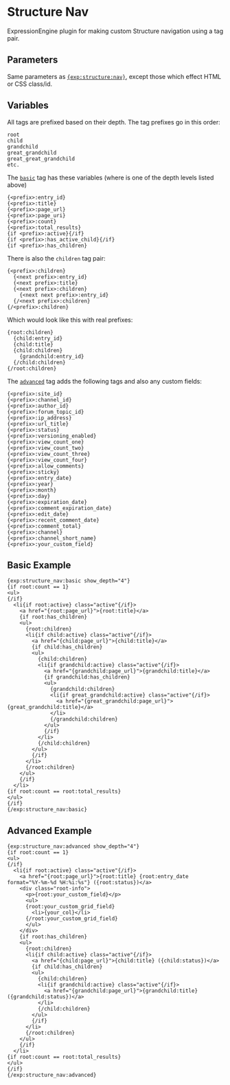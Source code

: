 # Structure Nav

ExpressionEngine plugin for making custom Structure navigation using a tag pair.

## Parameters

Same parameters as [`{exp:structure:nav}`](http://buildwithstructure.com/tags#tag_navigation), except those which effect HTML or CSS class/id.

## Variables

All tags are prefixed based on their depth. The tag prefixes go in this order:

```
root
child
grandchild
great_grandchild
great_great_grandchild
etc.
```

The [`basic`](#basic-example) tag has these variables (where <prefix> is one of the depth levels listed above)

```
{<prefix>:entry_id}
{<prefix>:title}
{<prefix>:page_url}
{<prefix>:page_uri}
{<prefix>:count}
{<prefix>:total_results}
{if <prefix>:active}{/if}
{if <prefix>:has_active_child}{/if}
{if <prefix>:has_children}
```

There is also the `children` tag pair:

```
{<prefix>:children}
  {<next prefix>:entry_id}
  {<next prefix>:title}
  {<next prefix>:children}
    {<next next prefix>:entry_id}
  {/<next prefix>:children}
{/<prefix>:children}
```

Which would look like this with real prefixes:

```
{root:children}
  {child:entry_id}
  {child:title}
  {child:children}
    {grandchild:entry_id}
  {/child:children}
{/root:children}
```

The [`advanced`](#advanced-example) tag adds the following tags and also any custom fields:

```
{<prefix>:site_id}
{<prefix>:channel_id}
{<prefix>:author_id}
{<prefix>:forum_topic_id}
{<prefix>:ip_address}
{<prefix>:url_title}
{<prefix>:status}
{<prefix>:versioning_enabled}
{<prefix>:view_count_one}
{<prefix>:view_count_two}
{<prefix>:view_count_three}
{<prefix>:view_count_four}
{<prefix>:allow_comments}
{<prefix>:sticky}
{<prefix>:entry_date}
{<prefix>:year}
{<prefix>:month}
{<prefix>:day}
{<prefix>:expiration_date}
{<prefix>:comment_expiration_date}
{<prefix>:edit_date}
{<prefix>:recent_comment_date}
{<prefix>:comment_total}
{<prefix>:channel}
{<prefix>:channel_short_name}
{<prefix>:your_custom_field}
```

## Basic Example

```
{exp:structure_nav:basic show_depth="4"}
{if root:count == 1}
<ul>
{/if}
  <li{if root:active} class="active"{/if}>
    <a href="{root:page_url}">{root:title}</a>
    {if root:has_children}
    <ul>
      {root:children}
      <li{if child:active} class="active"{/if}>
        <a href="{child:page_url}">{child:title}</a>
        {if child:has_children}
        <ul>
          {child:children}
          <li{if grandchild:active} class="active"{/if}>
            <a href="{grandchild:page_url}">{grandchild:title}</a>
            {if grandchild:has_children}
            <ul>
              {grandchild:children}
              <li{if great_grandchild:active} class="active"{/if}>
                <a href="{great_grandchild:page_url}">{great_grandchild:title}</a>
              </li>
              {/grandchild:children}
            </ul>
            {/if}
          </li>
          {/child:children}
        </ul>
        {/if}
      </li>
      {/root:children}
    </ul>
    {/if}
  </li>
{if root:count == root:total_results}
</ul>
{/if}
{/exp:structure_nav:basic}
```

## Advanced Example

```
{exp:structure_nav:advanced show_depth="4"}
{if root:count == 1}
<ul>
{/if}
  <li{if root:active} class="active"{/if}>
    <a href="{root:page_url}">{root:title} {root:entry_date format="%Y-%m-%d %H:%i:%s"} ({root:status})</a>
    <div class="root-info">
      <p>{root:your_custom_field}</p>
      <ul>
      {root:your_custom_grid_field}
        <li>{your_col}</li>
      {/root:your_custom_grid_field}
      </ul>
    </div>
    {if root:has_children}
    <ul>
      {root:children}
      <li{if child:active} class="active"{/if}>
        <a href="{child:page_url}">{child:title} ({child:status})</a>
        {if child:has_children}
        <ul>
          {child:children}
          <li{if grandchild:active} class="active"{/if}>
            <a href="{grandchild:page_url}">{grandchild:title} ({grandchild:status})</a>
          </li>
          {/child:children}
        </ul>
        {/if}
      </li>
      {/root:children}
    </ul>
    {/if}
  </li>
{if root:count == root:total_results}
</ul>
{/if}
{/exp:structure_nav:advanced}
```